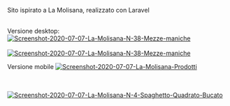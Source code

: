 Sito ispirato a La Molisana, realizzato con Laravel
</br>
</br>

Versione desktop:
</br>
<a href="https://ibb.co/SR2hW4w"><img src="https://i.ibb.co/QrZ2z3v/Screenshot-2020-07-07-La-Molisana-N-38-Mezze-maniche.png" alt="Screenshot-2020-07-07-La-Molisana-N-38-Mezze-maniche" border="0"></a>
</br>
</br>
<a href="https://ibb.co/SR2hW4w"><img src="https://i.ibb.co/QrZ2z3v/Screenshot-2020-07-07-La-Molisana-N-38-Mezze-maniche.png" alt="Screenshot-2020-07-07-La-Molisana-N-38-Mezze-maniche" border="0"></a>

Versione mobile
<a href="https://ibb.co/XJ6d06Y"><img src="https://i.ibb.co/bdYywYb/Screenshot-2020-07-07-La-Molisana-Prodotti.png" alt="Screenshot-2020-07-07-La-Molisana-Prodotti" border="0"></a>

</br>
</br>
<a href="https://ibb.co/rZhZyhk"><img src="https://i.ibb.co/RCKCHK2/Screenshot-2020-07-07-La-Molisana-N-4-Spaghetto-Quadrato-Bucato.png" alt="Screenshot-2020-07-07-La-Molisana-N-4-Spaghetto-Quadrato-Bucato" border="0"></a>

